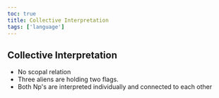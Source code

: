 ```yaml
---
toc: true
title: Collective Interpretation
tags: ['language']
---
```


## Collective Interpretation
- No scopal relation
- Three aliens are holding two flags.
- Both Np's are interpreted individually and connected to each other



